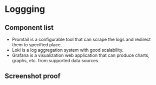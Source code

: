 # Loggging

## Component list

* Promtail is a configurable tool that can scrape the logs and redirect them to specified place.
* Loki is a log aggregation system with good scalability.
* Grafana is a visualization web application that can produce charts, graphs, etc. from supported data sources

## Screenshot proof


